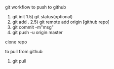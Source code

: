git workflow
to push to github
1) git init
1.5) git status(optional)
2) git add .
2.5) git remote add origin [github repo]
3) git commit -m"msg"
4) git push -u origin master


clone repo

to pull from github
1) git pull